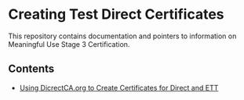 Creating Test Direct Certificates 
=================================


This repository contains documentation and pointers to information on Meaningful Use Stage 3 Certification.

Contents
--------
+ [Using DicrectCA.org to Create Certificates for Direct and ETT](https://github.com/meaningfuluse/mu3/tree/master/creating-direct-certificates-for-testing.md)
